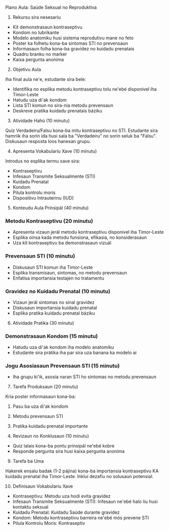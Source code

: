 Plano Aula: Saúde Seksual no Reproduktiva

1. Rekursu sira nesesariu

- Kit demonstrasaun kontraseptivu
- Kondom no lubrikante
- Modelo anatomiku husi sistema reprodutivu mane no feto
- Poster ka folhetu kona-ba sintomas STI no prevensaun
- Informasaun folha kona-ba gravidez no kuidadu prenatais
- Quadru branku no marker
- Kaixa pergunta anonima

2. Objetivu Aula

Iha final aula ne'e, estudante sira bele:
- Identifika no esplika metodu kontraseptivu tolu ne'ebé disponivel iha Timor-Leste
- Hatudu uza di'ak kondom
- Lista STI komun no sira-nia metodu prevensaun
- Deskreve pratika kuidadu prenatais báziku

3. Atividade Hahú (10 minutu)

Quiz Verdadeiru/Falsu kona-ba mitu kontraseptivu no STI. Estudante sira hamriik iha sorin ida husi sala ba "Verdadeiru" no sorin seluk ba "Falsu". Diskusaun resposta loos hanesan grupu.

4. Apresenta Vokabulariu Xave (10 minutu)

Introdus no esplika termu xave sira:
- Kontraseptivu
- Infesaun Transmite Seksualmente (STI)
- Kuidadu Prenatal
- Kondom
- Pilula kontrolu moris
- Dispositivu Intrauterinu (IUD)

5. Konteudu Aula Prinsipál (40 minutu)

### Metodu Kontraseptivu (20 minutu)
- Apresenta vizaun jerál metodu kontraseptivu disponivel iha Timor-Leste
- Esplika oinsa kada metodu funsiona, efikasia, no konsiderasaun
- Uza kit kontraseptivu ba demonstrasaun vizuál

### Prevensaun STI (10 minutu)
- Diskusaun STI komun iha Timor-Leste
- Esplika transmisaun, sintomas, no metodu prevensaun
- Enfatisa importansia testajen no tratamentu

### Gravidez no Kuidadu Prenatal (10 minutu)
- Vizaun jerál sintomas no sinal gravidez
- Diskusaun importansia kuidadu prenatal
- Esplika pratika kuidadu prenatal báziku

6. Atividade Pratika (30 minutu)

### Demonstrasaun Kondom (15 minutu)
- Hatudu uza di'ak kondom iha modelo anatomiku
- Estudante sira prátika iha par sira uza banana ka modelo ai

### Jogu Asosiasaun Prevensaun STI (15 minutu)
- Iha grupu ki'ik, asosia naran STI ho sintomas no metodu prevensaun

7. Tarefa Produksaun (20 minutu)

Kria poster informasaun kona-ba:
1. Pasu ba uza di'ak kondom
2. Metodu prevensaun STI
3. Pratika kuidadu prenatal importante

8. Revizaun no Konklusaun (10 minutu)

- Quiz lalais kona-ba pontu prinsipál ne'ebé kobre
- Responde pergunta sira husi kaixa pergunta anonima

9. Tarefa ba Uma

Hakerek ensaiu badak (1-2 pájina) kona-ba importansia kontraseptivu KA kuidadu prenatal iha Timor-Leste. Inklui dezafiu no solusaun potensial.

10. Definisaun Vokabulariu Xave

- Kontraseptivu: Metodu uza hodi evita gravidez
- Infesaun Transmite Seksualmente (STI): Infesaun ne'ebé halo liu husi kontaktu seksual
- Kuidadu Prenatal: Kuidadu Saúde durante gravidez
- Kondom: Metodu kontraseptivu barreira ne'ebé mós prevene STI
- Pilula Kontrolu Moris: Kontraseptiv